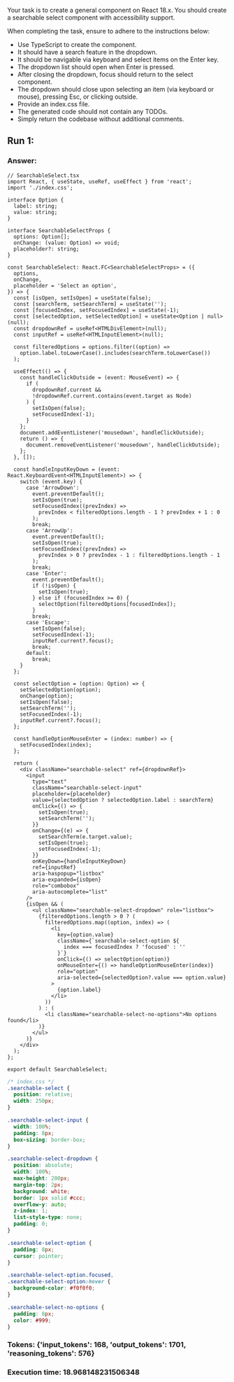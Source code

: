 Your task is to create a general component on React 18.x.
You should create a searchable select component with accessibility support.

When completing the task, ensure to adhere to the instructions below:
- Use TypeScript to create the component.
- It should have a search feature in the dropdown.
- It should be navigable via keyboard and select items on the Enter key.
- The dropdown list should open when Enter is pressed.
- After closing the dropdown, focus should return to the select component.
- The dropdown should close upon selecting an item (via keyboard or mouse), pressing Esc, or clicking outside.
- Provide an index.css file.
- The generated code should not contain any TODOs.
- Simply return the codebase without additional comments.

## Run 1:
### Answer:
```tsx
// SearchableSelect.tsx
import React, { useState, useRef, useEffect } from 'react';
import './index.css';

interface Option {
  label: string;
  value: string;
}

interface SearchableSelectProps {
  options: Option[];
  onChange: (value: Option) => void;
  placeholder?: string;
}

const SearchableSelect: React.FC<SearchableSelectProps> = ({
  options,
  onChange,
  placeholder = 'Select an option',
}) => {
  const [isOpen, setIsOpen] = useState(false);
  const [searchTerm, setSearchTerm] = useState('');
  const [focusedIndex, setFocusedIndex] = useState(-1);
  const [selectedOption, setSelectedOption] = useState<Option | null>(null);
  const dropdownRef = useRef<HTMLDivElement>(null);
  const inputRef = useRef<HTMLInputElement>(null);

  const filteredOptions = options.filter((option) =>
    option.label.toLowerCase().includes(searchTerm.toLowerCase())
  );

  useEffect(() => {
    const handleClickOutside = (event: MouseEvent) => {
      if (
        dropdownRef.current &&
        !dropdownRef.current.contains(event.target as Node)
      ) {
        setIsOpen(false);
        setFocusedIndex(-1);
      }
    };
    document.addEventListener('mousedown', handleClickOutside);
    return () => {
      document.removeEventListener('mousedown', handleClickOutside);
    };
  }, []);

  const handleInputKeyDown = (event: React.KeyboardEvent<HTMLInputElement>) => {
    switch (event.key) {
      case 'ArrowDown':
        event.preventDefault();
        setIsOpen(true);
        setFocusedIndex((prevIndex) =>
          prevIndex < filteredOptions.length - 1 ? prevIndex + 1 : 0
        );
        break;
      case 'ArrowUp':
        event.preventDefault();
        setIsOpen(true);
        setFocusedIndex((prevIndex) =>
          prevIndex > 0 ? prevIndex - 1 : filteredOptions.length - 1
        );
        break;
      case 'Enter':
        event.preventDefault();
        if (!isOpen) {
          setIsOpen(true);
        } else if (focusedIndex >= 0) {
          selectOption(filteredOptions[focusedIndex]);
        }
        break;
      case 'Escape':
        setIsOpen(false);
        setFocusedIndex(-1);
        inputRef.current?.focus();
        break;
      default:
        break;
    }
  };

  const selectOption = (option: Option) => {
    setSelectedOption(option);
    onChange(option);
    setIsOpen(false);
    setSearchTerm('');
    setFocusedIndex(-1);
    inputRef.current?.focus();
  };

  const handleOptionMouseEnter = (index: number) => {
    setFocusedIndex(index);
  };

  return (
    <div className="searchable-select" ref={dropdownRef}>
      <input
        type="text"
        className="searchable-select-input"
        placeholder={placeholder}
        value={selectedOption ? selectedOption.label : searchTerm}
        onClick={() => {
          setIsOpen(true);
          setSearchTerm('');
        }}
        onChange={(e) => {
          setSearchTerm(e.target.value);
          setIsOpen(true);
          setFocusedIndex(-1);
        }}
        onKeyDown={handleInputKeyDown}
        ref={inputRef}
        aria-haspopup="listbox"
        aria-expanded={isOpen}
        role="combobox"
        aria-autocomplete="list"
      />
      {isOpen && (
        <ul className="searchable-select-dropdown" role="listbox">
          {filteredOptions.length > 0 ? (
            filteredOptions.map((option, index) => (
              <li
                key={option.value}
                className={`searchable-select-option ${
                  index === focusedIndex ? 'focused' : ''
                }`}
                onClick={() => selectOption(option)}
                onMouseEnter={() => handleOptionMouseEnter(index)}
                role="option"
                aria-selected={selectedOption?.value === option.value}
              >
                {option.label}
              </li>
            ))
          ) : (
            <li className="searchable-select-no-options">No options found</li>
          )}
        </ul>
      )}
    </div>
  );
};

export default SearchableSelect;
```

```css
/* index.css */
.searchable-select {
  position: relative;
  width: 250px;
}

.searchable-select-input {
  width: 100%;
  padding: 8px;
  box-sizing: border-box;
}

.searchable-select-dropdown {
  position: absolute;
  width: 100%;
  max-height: 200px;
  margin-top: 2px;
  background: white;
  border: 1px solid #ccc;
  overflow-y: auto;
  z-index: 1;
  list-style-type: none;
  padding: 0;
}

.searchable-select-option {
  padding: 8px;
  cursor: pointer;
}

.searchable-select-option.focused,
.searchable-select-option:hover {
  background-color: #f0f0f0;
}

.searchable-select-no-options {
  padding: 8px;
  color: #999;
}
```

### Tokens: {'input_tokens': 168, 'output_tokens': 1701, 'reasoning_tokens': 576}
### Execution time: 18.968148231506348
